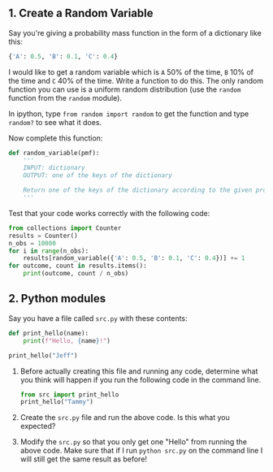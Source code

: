 ## 1. Create a Random Variable

Say you're giving a probability mass function in the form of a dictionary like this:

```python
{'A': 0.5, 'B': 0.1, 'C': 0.4}
```

I would like to get a random variable which is `A` 50% of the time, `B` 10% of the time and `C` 40% of the time. Write a function to do this. The only random function you can use is a uniform random distribution (use the `random` function from the `random` module).

In ipython, type `from random import random` to get the function and type `random?` to see what it does.

Now complete this function:

```python
def random_variable(pmf):
    '''
    INPUT: dictionary
    OUTPUT: one of the keys of the dictionary

    Return one of the keys of the dictionary according to the given probabilities. You may assume the probabilities sum to 1.
    '''
```

Test that your code works correctly with the following code:

```python
from collections import Counter
results = Counter()
n_obs = 10000
for i in range(n_obs):
    results[random_variable({'A': 0.5, 'B': 0.1, 'C': 0.4})] += 1
for outcome, count in results.items():
    print(outcome, count / n_obs)
```

## 2. Python modules

Say you have a file called `src.py` with these contents:

```python
def print_hello(name):
    print(f"Hello, {name}!")

print_hello("Jeff")
```

1. Before actually creating this file and running any code, determine what you think will happen if you run the following code in the command line.

    ```python
    from src import print_hello
    print_hello("Tammy")
    ```

2. Create the `src.py` file and run the above code. Is this what you expected?

3. Modify the `src.py` so that you only get one "Hello" from running the above code. Make sure that if I run `python src.py` on the command line I will still get the same result as before!
